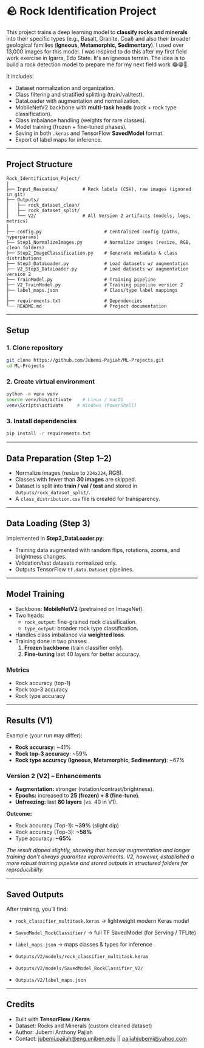 # 🪨 Rock Identification Project

This project trains a deep learning model to **classify rocks and minerals** into their specific types (e.g., Basalt, Granite, Coal) and also their broader geological families (**Igneous, Metamorphic, Sedimentary**).  I used over 13,000 images for this model. I was inspired to do this after my first field work exercise in Igarra, Edo State. It's an igneous terrain. The idea is to build a rock detection model to prepare me for my next field work 😂😁🤫.

It includes:
- Dataset normalization and organization.  
- Class filtering and stratified splitting (train/val/test).  
- DataLoader with augmentation and normalization.  
- MobileNetV2 backbone with **multi-task heads** (rock + rock type classification).  
- Class imbalance handling (weights for rare classes).  
- Model training (frozen + fine-tuned phases).  
- Saving in both `.keras` and TensorFlow **SavedModel** format.  
- Export of label maps for inference.  

---

## Project Structure

```
Rock_Identification_Poject/
│
├── Input_Resouces/         # Rock labels (CSV), raw images (ignored in git)
├── Outputs/                
│   ├── rock_dataset_clean/
│   ├── rock_dataset_split/
│   └── V2/                 # All Version 2 artifacts (models, logs, metrics)
│
├── config.py                       # Centralized config (paths, hyperparams)
├── Step1_NormalizeImages.py        # Normalize images (resize, RGB, clean folders)
├── Step2_ImageClassification.py    # Generate metadata & class distributions
├── Step3_DataLoader.py             # Load datasets w/ augmentation
├── V2_Step3_DataLoader.py          # Load datasets w/ augmentation version 2
├── TrainModel.py                   # Training pipeline 
├── V2_TrainModel.py                # Training pipeline version 2
├── label_maps.json                 # Class/type label mappings
│
├── requirements.txt                # Dependencies
└── README.md                       # Project documentation
```

---

## Setup

### 1. Clone repository
```bash
git clone https://github.com/Jubemi-Pajiah/ML-Projects.git
cd ML-Projects
```

### 2. Create virtual environment
```bash
python -m venv venv
source venv/bin/activate    # Linux / macOS
venv\Scripts\activate     # Windows (PowerShell)
```

### 3. Install dependencies
```bash
pip install -r requirements.txt
```

---

## Data Preparation (Step 1–2)

- Normalize images (resize to `224x224`, RGB).  
- Classes with fewer than **30 images** are skipped.  
- Dataset is split into **train / val / test** and stored in `Outputs/rock_dataset_split/`.  
- A `class_distribution.csv` file is created for transparency.  

---

## Data Loading (Step 3)

Implemented in **Step3_DataLoader.py**:  
- Training data augmented with random flips, rotations, zooms, and brightness changes.  
- Validation/test datasets normalized only.  
- Outputs TensorFlow `tf.data.Dataset` pipelines.  

---

## Model Training

- Backbone: **MobileNetV2** (pretrained on ImageNet).  
- Two heads:
  - `rock_output`: fine-grained rock classification.  
  - `type_output`: broader rock type classification.  
- Handles class imbalance via **weighted loss**.  
- Training done in two phases:
  1. **Frozen backbone** (train classifier only).  
  2. **Fine-tuning** last 40 layers for better accuracy.  

### Metrics
- Rock accuracy (top-1)  
- Rock top-3 accuracy  
- Rock type accuracy  

---

## Results (V1)

Example (your run may differ):

- **Rock accuracy**: ~41%  
- **Rock top-3 accuracy**: ~59%  
- **Rock type accuracy (Igneous, Metamorphic, Sedimentary)**: ~67%  

### Version 2 (V2) – Enhancements  
- **Augmentation:** stronger (rotation/contrast/brightness).  
- **Epochs:** increased to **25 (frozen) + 8 (fine-tune)**.  
- **Unfreezing:** last **80 layers** (vs. 40 in V1).  

**Outcome:**  
- Rock accuracy (Top-1): **~39%** (slight dip)  
- Rock accuracy (Top-3): **~58%**  
- Type accuracy: **~65%**  

*The result dipped slightly, showing that heavier augmentation and longer training don’t always guarantee improvements. V2, however, established a more robust training pipeline and stored outputs in structured folders for reproducibility.*  

---

## Saved Outputs

After training, you’ll find:

- `rock_classifier_multitask.keras` → lightweight modern Keras model  
- `SavedModel_RockClassifier/` → full TF SavedModel (for Serving / TFLite)  
- `label_maps.json` → maps classes & types for inference  


- `Outputs/V2/models/rock_classifier_multitask.keras`  
- `Outputs/V2/models/SavedModel_RockClassifier_V2/`  
- `Outputs/V2/label_maps.json` 
---

## Credits

- Built with **TensorFlow / Keras**  
- Dataset: Rocks and Minerals (custom cleaned dataset)  
- Author: Jubemi Anthony Pajiah 
- Contact: jubemi.pajiah@eng.uniben.edu || pajiahjubemi@yahoo.com 
